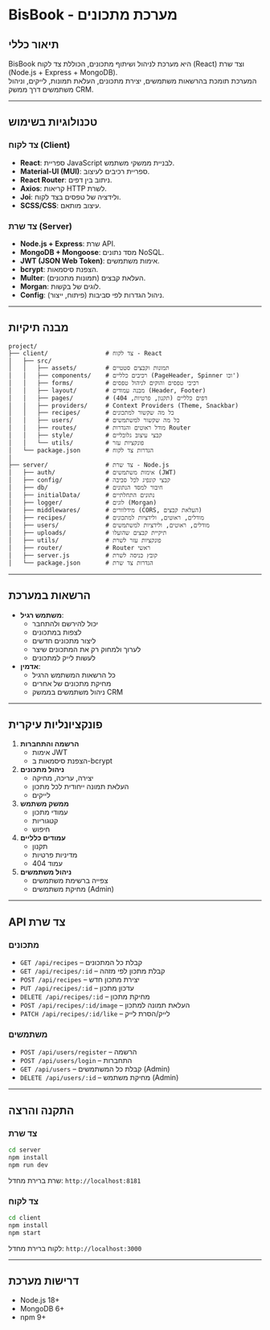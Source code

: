 # BisBook - מערכת מתכונים

## תיאור כללי
BisBook היא מערכת לניהול ושיתוף מתכונים, הכוללת צד לקוח (React) וצד שרת (Node.js + Express + MongoDB).  
המערכת תומכת בהרשאות משתמשים, יצירת מתכונים, העלאת תמונות, לייקים, וניהול משתמשים דרך ממשק CRM.

---

## טכנולוגיות בשימוש
### צד לקוח (Client)
- **React**: ספריית JavaScript לבניית ממשקי משתמש.
- **Material-UI (MUI)**: ספריית רכיבים לעיצוב.
- **React Router**: ניתוב בין דפים.
- **Axios**: קריאות HTTP לשרת.
- **Joi**: ולידציה של טפסים בצד לקוח.
- **SCSS/CSS**: עיצוב מותאם.

### צד שרת (Server)
- **Node.js + Express**: שרת API.
- **MongoDB + Mongoose**: מסד נתונים NoSQL.
- **JWT (JSON Web Token)**: אימות משתמשים.
- **bcrypt**: הצפנת סיסמאות.
- **Multer**: העלאת קבצים (תמונות מתכונים).
- **Morgan**: לוגים של בקשות.
- **Config**: ניהול הגדרות לפי סביבות (פיתוח, ייצור).

---

## מבנה תיקיות
```
project/
├── client/                # צד לקוח - React
│   ├── src/
│   │   ├── assets/        # תמונות וקבצים סטטיים
│   │   ├── components/    # רכיבים כלליים (PageHeader, Spinner וכו')
│   │   ├── forms/         # רכיבי טפסים והוקים לניהול טפסים
│   │   ├── layout/        # מבנה עמודים (Header, Footer)
│   │   ├── pages/         # דפים כלליים (תקנון, פרטיות, 404)
│   │   ├── providers/     # Context Providers (Theme, Snackbar)
│   │   ├── recipes/       # כל מה שקשור למתכונים
│   │   ├── users/         # כל מה שקשור למשתמשים
│   │   ├── routes/        # מודל ראוטים והגדרות Router
│   │   ├── style/         # קבצי עיצוב גלובליים
│   │   └── utils/         # פונקציות עזר
│   └── package.json       # הגדרות צד לקוח
│
├── server/                # צד שרת - Node.js
│   ├── auth/              # אימות משתמשים (JWT)
│   ├── config/            # קבצי קונפיג לכל סביבה
│   ├── db/                # חיבור למסד הנתונים
│   ├── initialData/       # נתונים התחלתיים
│   ├── logger/            # לוגים (Morgan)
│   ├── middlewares/       # מידלוורים (CORS, העלאת קבצים)
│   ├── recipes/           # מודלים, ראוטים, ולידציות למתכונים
│   ├── users/             # מודלים, ראוטים, ולידציות למשתמשים
│   ├── uploads/           # תיקיית קבצים שהועלו
│   ├── utils/             # פונקציות עזר לשרת
│   ├── router/            # Router ראשי
│   ├── server.js          # קובץ כניסה לשרת
│   └── package.json       # הגדרות צד שרת
```

---

## הרשאות במערכת
- **משתמש רגיל**:
  - יכול להירשם ולהתחבר
  - לצפות במתכונים
  - ליצור מתכונים חדשים
  - לערוך ולמחוק רק את המתכונים שיצר
  - לעשות לייק למתכונים
- **אדמין**:
  - כל הרשאות המשתמש הרגיל
  - מחיקת מתכונים של אחרים
  - ניהול משתמשים בממשק CRM

---

## פונקציונליות עיקרית
1. **הרשמה והתחברות**
   - אימות JWT
   - הצפנת סיסמאות ב-bcrypt
2. **ניהול מתכונים**
   - יצירה, עריכה, מחיקה
   - העלאת תמונה ייחודית לכל מתכון
   - לייקים
3. **ממשק משתמש**
   - עמודי מתכון
   - קטגוריות
   - חיפוש
4. **עמודים כלליים**
   - תקנון
   - מדיניות פרטיות
   - עמוד 404
5. **ניהול משתמשים**
   - צפייה ברשימת משתמשים
   - מחיקת משתמשים (Admin)

---

## API צד שרת
### מתכונים
- `GET /api/recipes` – קבלת כל המתכונים
- `GET /api/recipes/:id` – קבלת מתכון לפי מזהה
- `POST /api/recipes` – יצירת מתכון חדש
- `PUT /api/recipes/:id` – עדכון מתכון
- `DELETE /api/recipes/:id` – מחיקת מתכון
- `POST /api/recipes/:id/image` – העלאת תמונה למתכון
- `PATCH /api/recipes/:id/like` – לייק/הסרת לייק

### משתמשים
- `POST /api/users/register` – הרשמה
- `POST /api/users/login` – התחברות
- `GET /api/users` – קבלת כל המשתמשים (Admin)
- `DELETE /api/users/:id` – מחיקת משתמש (Admin)

---

## התקנה והרצה
### צד שרת
```bash
cd server
npm install
npm run dev
```
שרת ברירת מחדל: `http://localhost:8181`

### צד לקוח
```bash
cd client
npm install
npm start
```
לקוח ברירת מחדל: `http://localhost:3000`

---

## דרישות מערכת
- Node.js 18+
- MongoDB 6+
- npm 9+
